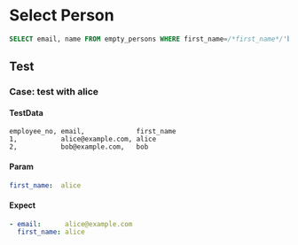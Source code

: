 # Select Person

```sql
SELECT email, name FROM empty_persons WHERE first_name=/*first_name*/'bob';
```

## Test

### Case: test with alice

#### TestData

```csv :empty_persons
employee_no, email,             first_name
1,           alice@example.com, alice
2,           bob@example.com,   bob
```

#### Param

```yaml
first_name:  alice
```

#### Expect

```yaml
- email:      alice@example.com
  first_name: alice
```
